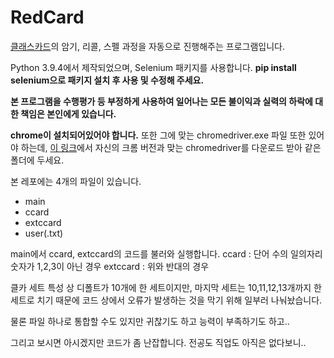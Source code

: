 # RedCard
[클래스카드](http://classcard.net)의 암기, 리콜, 스펠 과정을 자동으로 진행해주는 프로그램입니다.

Python 3.9.4에서 제작되었으며, Selenium 패키지를 사용합니다. **pip install selenium으로 패키지 설치 후 사용 및 수정해 주세요.**

**본 프로그램을 수행평가 등 부정하게 사용하여 일어나는 모든 불이익과 실력의 하락에 대한 책임은 본인에게 있습니다.**

**chrome이 설치되어있어야 합니다.** 또한 그에 맞는 chromedriver.exe 파일 또한 있어야 하는데, [이 링크](https://chromedriver.chromium.org/downloads)에서 자신의 크롬 버전과 맞는 chromedriver를 다운로드 받아 같은 폴더에 두세요.


본 레포에는 4개의 파일이 있습니다.

 - main
 - ccard
 - extccard
 - user(.txt)
 
main에서 ccard, extccard의 코드를 불러와 실행합니다.
ccard : 단어 수의 일의자리 숫자가 1,2,3이 아닌 경우
extccard : 위와 반대의 경우

클카 세트 특성 상 디폴트가 10개에 한 세트이지만, 마지막 세트는 10,11,12,13개까지 한 세트로 치기 때문에 코드 상에서 오류가 발생하는 것을 막기 위해 일부러 나눠놨습니다.

물론 파일 하나로 통합할 수도 있지만 귀찮기도 하고 능력이 부족하기도 하고..

그리고 보시면 아시겠지만 코드가 좀 난잡합니다. 전공도 직업도 아직은 없다보니..
